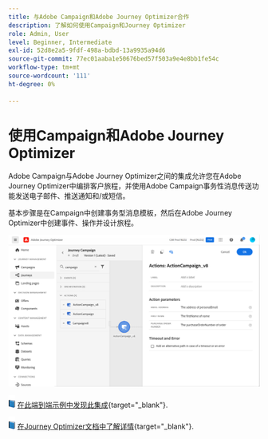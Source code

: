 ```yaml
---
title: 与Adobe Campaign和Adobe Journey Optimizer合作
description: 了解如何使用Campaign和Journey Optimizer
role: Admin, User
level: Beginner, Intermediate
exl-id: 52d8e2a5-9fdf-498a-bdbd-13a9935a94d6
source-git-commit: 77ec01aaba1e50676bed57f503a9e4e8bb1fe54c
workflow-type: tm+mt
source-wordcount: '111'
ht-degree: 0%

---
```


# 使用Campaign和Adobe Journey Optimizer

Adobe Campaign与Adobe Journey Optimizer之间的集成允许您在Adobe Journey Optimizer中编排客户旅程，并使用Adobe Campaign事务性消息传送功能发送电子邮件、推送通知和/或短信。

基本步骤是在Campaign中创建事务型消息模板，然后在Adobe Journey Optimizer中创建事件、操作并设计旅程。


![](assets/ajo-integration.png)


![](../assets/do-not-localize/book.png) [在此端到端示例中发现此集成](https://experienceleague.adobe.com/docs/journey-optimizer/using/orchestrate-journeys/about-journey-building/using-adobe-campaign-classic.html){target="_blank"}.


![](../assets/do-not-localize/book.png) [在Journey Optimizer文档中了解详情](https://experienceleague.adobe.com/docs/journey-optimizer/using/orchestrate-journeys/about-journey-building/using-adobe-campaign-classic.html?lang=en){target="_blank"}.
